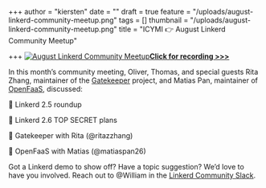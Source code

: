 +++
author = "kiersten"
date = ""
draft = true
feature = "/uploads/august-linkerd-community-meetup.png"
tags = []
thumbnail = "/uploads/august-linkerd-community-meetup.png"
title = "ICYMI 👉 August Linkerd Community Meetup"

+++
[![](/uploads/august-linkerd-meetup.png "August Linkerd Community Meetup")**Click for recording >>>**](https://www.crowdcast.io/e/linkerd-online-community-4/1)

In this month’s community meeting, Oliver, Thomas, and special guests Rita Zhang, maintainer of the [Gatekeeper](https://github.com/open-policy-agent/gatekeeper) project, and Matias Pan, maintainer of [OpenFaaS](https://github.com/openfaas), discussed:

🌈 Linkerd 2.5 roundup

🌈 Linkerd 2.6 TOP SECRET plans

🌈 Gatekeeper with Rita (@ritazzhang)

🌈 OpenFaaS with Matias (@matiaspan26)

Got a Linkerd demo to show off? Have a topic suggestion? We’d love to have you involved. Reach out to @William in the [Linkerd Community Slack](https://slack.linkerd.io/).